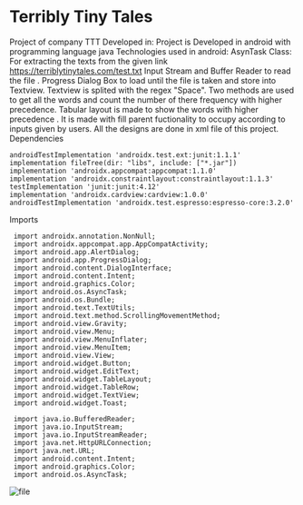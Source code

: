 # Terribly Tiny Tales
Project of company TTT
Developed in:
Project is Developed in android with programming language java 
Technologies used in android:
AsynTask Class:
For extracting the texts from the given link https://terriblytinytales.com/test.txt
Input Stream and Buffer Reader to read the file .
Progress Dialog Box to load until the file is taken and store into  Textview.
Textview is splited with the regex "Space".
Two methods are used  to get all the words and count the number of there frequency with higher precedence.
Tabular layout is made to show the words with higher precedence .
It is made with fill parent fuctionality to occupy according to inputs given by users.
All the designs are done in xml file of this project.
Dependencies


    androidTestImplementation 'androidx.test.ext:junit:1.1.1'
    implementation fileTree(dir: "libs", include: ["*.jar"])
    implementation 'androidx.appcompat:appcompat:1.1.0'
    implementation 'androidx.constraintlayout:constraintlayout:1.1.3'
    testImplementation 'junit:junit:4.12'
    implementation 'androidx.cardview:cardview:1.0.0'
    androidTestImplementation 'androidx.test.espresso:espresso-core:3.2.0'
    
   Imports
   
  
     import androidx.annotation.NonNull;
     import androidx.appcompat.app.AppCompatActivity;
     import android.app.AlertDialog;
     import android.app.ProgressDialog;
     import android.content.DialogInterface;
     import android.content.Intent;
     import android.graphics.Color;
     import android.os.AsyncTask;
     import android.os.Bundle;
     import android.text.TextUtils;
     import android.text.method.ScrollingMovementMethod;
     import android.view.Gravity;
     import android.view.Menu;
     import android.view.MenuInflater;
     import android.view.MenuItem;
     import android.view.View;
     import android.widget.Button;
     import android.widget.EditText;
     import android.widget.TableLayout;
     import android.widget.TableRow;
     import android.widget.TextView;
     import android.widget.Toast;

     import java.io.BufferedReader;
     import java.io.InputStream;
     import java.io.InputStreamReader;
     import java.net.HttpURLConnection;
     import java.net.URL;
     import android.content.Intent;
     import android.graphics.Color;
     import android.os.AsyncTask;
       
     

![file](https://user-images.githubusercontent.com/49751993/89715878-91bc2500-d9c6-11ea-8097-2f25d74757b2.jpeg)





